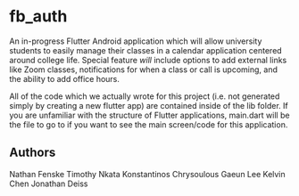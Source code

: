 # fb_auth

An in-progress Flutter Android application which will allow university students to easily manage their classes
in a calendar application centered around college life. Special feature *will* include options to add external links like Zoom classes,
notifications for when a class or call is upcoming, and the ability to add office hours.

All of the code which we actually wrote for this project (i.e. not generated simply by creating a new flutter app) are contained inside
of the lib folder. If you are unfamiliar with the structure of Flutter applications, main.dart will be the file to go to if you want to
see the main screen/code for this application.

## Authors
Nathan Fenske
Timothy Nkata
Konstantinos Chrysoulous
Gaeun Lee
Kelvin Chen
Jonathan Deiss
